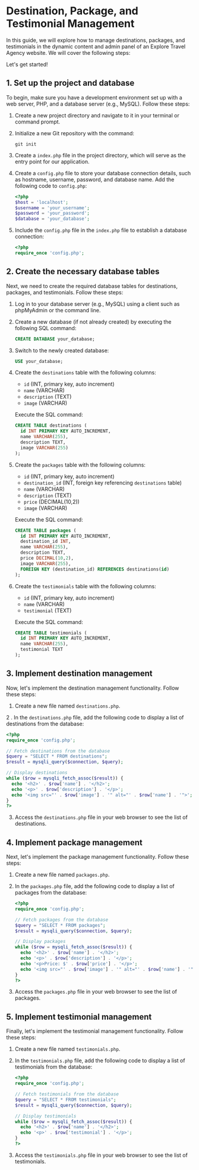 # Destination, Package, and Testimonial Management 

In this guide, we will explore how to manage destinations, packages, and testimonials in the dynamic content and admin panel of an Explore Travel Agency website. We will cover the following steps:



Let's get started!

## 1. Set up the project and database

To begin, make sure you have a development environment set up with a web server, PHP, and a database server (e.g., MySQL). Follow these steps:

1. Create a new project directory and navigate to it in your terminal or command prompt.

2. Initialize a new Git repository with the command:
   ```shell
   git init
   ```

3. Create a `index.php` file in the project directory, which will serve as the entry point for our application.

4. Create a `config.php` file to store your database connection details, such as hostname, username, password, and database name. Add the following code to `config.php`:
   ```php
   <?php
   $host = 'localhost';
   $username = 'your_username';
   $password = 'your_password';
   $database = 'your_database';
   ```

5. Include the `config.php` file in the `index.php` file to establish a database connection:
   ```php
   <?php
   require_once 'config.php';
   ```

## 2. Create the necessary database tables

Next, we need to create the required database tables for destinations, packages, and testimonials. Follow these steps:

1. Log in to your database server (e.g., MySQL) using a client such as phpMyAdmin or the command line.

2. Create a new database (if not already created) by executing the following SQL command:
   ```sql
   CREATE DATABASE your_database;
   ```

3. Switch to the newly created database:
   ```sql
   USE your_database;
   ```

4. Create the `destinations` table with the following columns:
   - `id` (INT, primary key, auto increment)
   - `name` (VARCHAR)
   - `description` (TEXT)
   - `image` (VARCHAR)

   Execute the SQL command:
   ```sql
   CREATE TABLE destinations (
     id INT PRIMARY KEY AUTO_INCREMENT,
     name VARCHAR(255),
     description TEXT,
     image VARCHAR(255)
   );
   ```

5. Create the `packages` table with the following columns:
   - `id` (INT, primary key, auto increment)
   - `destination_id` (INT, foreign key referencing `destinations` table)
   - `name` (VARCHAR)
   - `description` (TEXT)
   - `price` (DECIMAL(10,2))
   - `image` (VARCHAR)

   Execute the SQL command:
   ```sql
   CREATE TABLE packages (
     id INT PRIMARY KEY AUTO_INCREMENT,
     destination_id INT,
     name VARCHAR(255),
     description TEXT,
     price DECIMAL(10,2),
     image VARCHAR(255),
     FOREIGN KEY (destination_id) REFERENCES destinations(id)
   );
   ```

6. Create the `testimonials` table with the following columns:
   - `id` (INT, primary key, auto increment)
   - `name` (VARCHAR)
   - `testimonial` (TEXT)

   Execute the SQL command:
   ```sql
   CREATE TABLE testimonials (
     id INT PRIMARY KEY AUTO_INCREMENT,
     name VARCHAR(255),
     testimonial TEXT
   );
   ```

## 3. Implement destination management

Now, let's implement the destination management functionality. Follow these steps:

1. Create a new file named `destinations.php`.

2 . In the `destinations.php` file, add the following code to display a list of destinations from the database:
   ```php
   <?php
   require_once 'config.php';
   
   // Fetch destinations from the database
   $query = "SELECT * FROM destinations";
   $result = mysqli_query($connection, $query);
   
   // Display destinations
   while ($row = mysqli_fetch_assoc($result)) {
     echo '<h2>' . $row['name'] . '</h2>';
     echo '<p>' . $row['description'] . '</p>';
     echo '<img src="' . $row['image'] . '" alt="' . $row['name'] . '">';
   }
   ?>
   ```

3. Access the `destinations.php` file in your web browser to see the list of destinations.

## 4. Implement package management

Next, let's implement the package management functionality. Follow these steps:

1. Create a new file named `packages.php`.

2. In the `packages.php` file, add the following code to display a list of packages from the database:
   ```php
   <?php
   require_once 'config.php';
   
   // Fetch packages from the database
   $query = "SELECT * FROM packages";
   $result = mysqli_query($connection, $query);
   
   // Display packages
   while ($row = mysqli_fetch_assoc($result)) {
     echo '<h2>' . $row['name'] . '</h2>';
     echo '<p>' . $row['description'] . '</p>';
     echo '<p>Price: $' . $row['price'] . '</p>';
     echo '<img src="' . $row['image'] . '" alt="' . $row['name'] . '">';
   }
   ?>
   ```

3. Access the `packages.php` file in your web browser to see the list of packages.

## 5. Implement testimonial management

Finally, let's implement the testimonial management functionality. Follow these steps:

1. Create a new file named `testimonials.php`.

2. In the `testimonials.php` file, add the following code to display a list of testimonials from the database:
   ```php
   <?php
   require_once 'config.php';
   
   // Fetch testimonials from the database
   $query = "SELECT * FROM testimonials";
   $result = mysqli_query($connection, $query);
   
   // Display testimonials
   while ($row = mysqli_fetch_assoc($result)) {
     echo '<h2>' . $row['name'] . '</h2>';
     echo '<p>' . $row['testimonial'] . '</p>';
   }
   ?>
   ```

3. Access the `testimonials.php` file in your web browser to see the list of testimonials.

